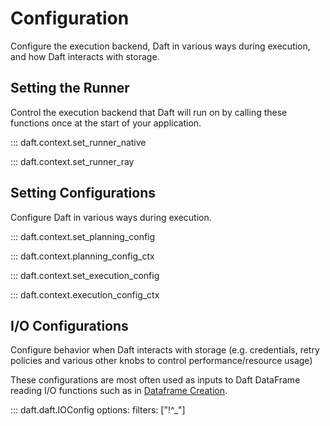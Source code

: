 # Configuration

Configure the execution backend, Daft in various ways during execution, and how Daft interacts with storage.

## Setting the Runner

Control the execution backend that Daft will run on by calling these functions once at the start of your application.

::: daft.context.set_runner_native

::: daft.context.set_runner_ray

## Setting Configurations

Configure Daft in various ways during execution.

::: daft.context.set_planning_config

::: daft.context.planning_config_ctx

::: daft.context.set_execution_config

::: daft.context.execution_config_ctx

## I/O Configurations

Configure behavior when Daft interacts with storage (e.g. credentials, retry policies and various other knobs to control performance/resource usage)

These configurations are most often used as inputs to Daft DataFrame reading I/O functions such as in [Dataframe Creation](dataframe_creation.md).

::: daft.daft.IOConfig
    options:
        filters: ["!^_"]

<!-- fix the following: -->
<!-- ::: daft.io.S3Config
    options:
        filters: ["!^_"] -->

<!-- ::: daft.io.S3Credentials
    options:
        filters: ["!^_"] -->

<!-- ::: daft.io.GCSConfig
    options:
        filters: ["!^_"] -->

<!-- ::: daft.io.AzureConfig
    options:
        filters: ["!^_"] -->

